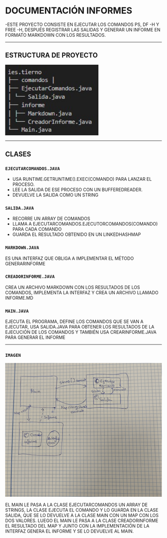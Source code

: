 # DOCUMENTACIÓN INFORMES 
-ESTE PROYECTO CONSISTE EN EJECUTAR LOS COMANDOS PS, DF -H Y FREE -H, DESPUÉS REGISTRAR LAS SALIDAS Y GENERAR UN INFORME EN FORMATO MARKDOWN CON LOS RESULTADOS.

---

## ESTRUCTURA DE PROYECTO

<img src = "/informe/estructura.jpg" alt="Foto bonita" width="300">

---
## CLASES
### `EJECUTARCOMANDOS.JAVA`
* USA RUNTIME.GETRUNTIME().EXEC(COMANDO) PARA LANZAR EL PROCESO.
* LEE LA SALIDA DE ESE PROCESO CON UN BUFFEREDREADER.
* DEVUELVE LA SALIDA COMO UN STRING
  
### `SALIDA.JAVA`
* RECORRE UN ARRAY DE COMANDOS
* LLAMA A EJECUTARCOMANDOS.EJECUTORCOMANDOS(COMANDO) PARA CADA COMANDO
* GUARDA EL RESULTADO OBTENIDO EN UN LINKEDHASHMAP

### `MARKDOWN.JAVA`
ES UNA INTERFAZ QUE OBLIGA A IMPLEMENTAR EL MÉTODO GENERARINFORME

### `CREADORINFORME.JAVA`
CREA UN ARCHIVO MARKDOWN CON LOS RESULTADOS DE LOS COMANDOS, IMPLEMENTA LA INTERFAZ Y CREA UN ARCHIVO LLAMADO INFORME.MD

### `MAIN.JAVA`
EJECUTA EL PROGRAMA, DEFINE LOS COMANDOS QUE SE VAN A EJECUTAR, USA SALIDA.JAVA PARA OBTENER LOS RESULTADOS DE LA EJECUCIÓN DE LOS COMANDOS Y TAMBIÉN USA CREARINFORME.JAVA PARA GENERAR EL INFORME

---
### `IMAGEN`
<img src="/informe/Foto.jpg" alt="Foto bonita" width="800">

EL MAIN LE PASA A LA CLASE EJECUTARCOMANDOS UN ARRAY DE STRINGS, LA CLASE EJECUTA EL COMANDO Y LO GUARDA EN LA CLASE SALIDA, QUE SE LO DEVUELVE A LA CLASE MAIN CON UN MAP CON LOS DOS VALORES. LUEGO EL MAIN LE PASA A LA CLASE CREADORINFORME EL RESULTADO DEL MAP Y JUNTO CON LA IMPLEMENTACIÓN DE LA INTERFAZ GENERA EL INFORME Y SE LO DEVUELVE AL MAIN. 